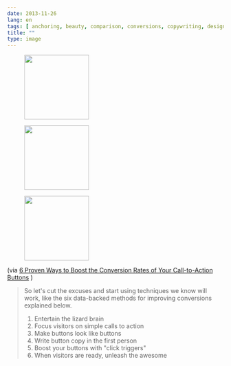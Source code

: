 ```yaml
---
date: 2013-11-26
lang: en
tags: [ anchoring, beauty, comparison, conversions, copywriting, design, economist, marketing, pricing, psychology ]
title: ""
type: image
---
```


<figure>
<a
href="https://hugo.ferreira.cc/via-6-proven-ways-to-boost-the-conversion-rates/attachment/309/"
rel="attachment"><img
src="https://hugo.ferreira.cc/wp-content/uploads/2013/11/tumblr_mwvqc7saMj1qz82meo1_1280-150x150.png"
width="150" height="150" /></a></figure>

<figure>
<a
href="https://hugo.ferreira.cc/via-6-proven-ways-to-boost-the-conversion-rates/attachment/310/"
rel="attachment"><img
src="https://hugo.ferreira.cc/wp-content/uploads/2013/11/tumblr_mwvqc7saMj1qz82meo2_r1_1280-150x150.png"
width="150" height="150" /></a></figure>

<figure>
<a
href="https://hugo.ferreira.cc/via-6-proven-ways-to-boost-the-conversion-rates/attachment/311/"
rel="attachment"><img
src="https://hugo.ferreira.cc/wp-content/uploads/2013/11/tumblr_mwvqc7saMj1qz82meo3_r1_1280-150x150.png"
width="150" height="150" /></a></figure>

(via [6 Proven Ways to Boost the Conversion Rates of Your Call-to-Action
Buttons](http://www.copyblogger.com/call-to-action-buttons/) )

> So let's cut the excuses and start using techniques we know will work,
> like the six data-backed methods for improving conversions explained
> below.
>
> 1.   Entertain the lizard brain
> 2.   Focus visitors on simple calls to action
> 3.   Make buttons look like buttons
> 4.   Write button copy in the first person
> 5.   Boost your buttons with "click triggers"
> 6.   When visitors are ready, unleash the awesome

